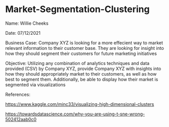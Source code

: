 # Market-Segmentation-Clustering


Name: Willie Cheeks

Date: 07/12/2021

Business Case: Company XYZ is looking for a more effecient way to market relevant information to their customer base. They are looking for insight into how they should segment their customers for future marketing initiatives

Objective: Utilizing any combination of analytics techniques and data provided (CSV) by Company XYZ, provide Company XYZ with insights into how they should appropriately market to their customers, as well as how best to segment them. Additionally, be able to display how their market is segmented via visualizations


References: 


https://www.kaggle.com/minc33/visualizing-high-dimensional-clusters


https://towardsdatascience.com/why-you-are-using-t-sne-wrong-502412aab0c0
